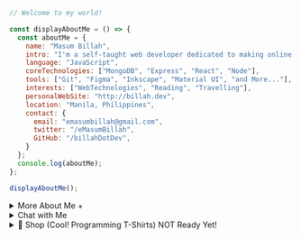 
```javascript
// Welcome to my world!

const displayAboutMe = () => {
  const aboutMe = {
    name: "Masum Billah",
    intro: "I'm a self-taught web developer dedicated to making online dreams a reality.",
    language: "JavaScript",
    coreTechnologies: ["MongoDB", "Express", "React", "Node"],
    tools: ["Git", "Figma", "Inkscape", "Material UI", "and More..."],
    interests: ["WebTechnologies", "Reading", "Travelling"],
    personalWebSite: "http://billah.dev",
    location: "Manila, Philippines",
    contact: {
      email: "emasumbillah@gmail.com",
      twitter: "/eMasumBillah",
      GitHub: "/billahDotDev",
    }
  };
  console.log(aboutMe);
};

displayAboutMe();
```


<details> 
<summary>More About Me &#43;</summary>


```html
&#9786; My Story:
I am passionate about JavaScript and web technologies. Before the pandemic, I was a struggling entrepreneur in the clothing industry.
'Cotton Logic' is a company where I hustled as a rainmaker. My business had its ups and downs, which were stressful, but I was learning
something new every day. During the pandemic, I decided to bring my passion into the business. Nowadays, two roles in my real-life game are:
'Web Development Service' and Rainmaking for 'Cotton Logic'. 

I Speak:
English, Bangla(Native), Taglish, Hindi, and of course JavaScript!

Certification:
I'm a Bangladesh University of Engineering and Technology (BUET) certified full-stack web developer
on a journey of modern web mastery at the University of Helsinki.

```
</details>



<details> 
<summary>Chat with Me</summary>
  
 ```html 
There are times when you need someone to listen or give some advice. Book a slot to chat - anything from personal to career, Web Development,
Graphic design, Business, and Mental Health.

The slots for May and June are fully booked. Availability for July will be announced in June on my Twitter account. Alternatively, you can Fill
out the ![google form](www.google.com) to get notified.
```
</details>


<details> 
<summary>🛒 Shop (Cool! Programming T-Shirts) NOT Ready Yet!
</summary>
(Not yet ready! I'll upload the products soon...)

<br />
<br />
<br />
# Wellcome to Cotton Logic Online Store
<br />
<br />
<br />


![JavaScript T-Shirt](https://images.unsplash.com/photo-1581655353564-df123a1eb820?w=500&auto=format&fit=crop&q=60&ixlib=rb-4.0.3&ixid=M3wxMjA3fDB8MHxzZWFyY2h8M3x8dCUyMHNoaXJ0fGVufDB8fDB8fHww)

Javascript Men's T-shirt (JST)
Price: $0.00

![Python Men's T-shirt](https://m.me_.png)

Python Men's T-shirt (PT)
Price: $0.00


![Java Men's T-Shirt](https://m.me.png)

Java Men's T-shirt (JT)
Price: $0.00

🛒 How to Order

Ready to get your hands on these awesome products? Here's how:

 Send a WhatsApp/ telegram/ Viber message with the following information:
   - Product name and Code(s) or Screen short(s)
   - Quantity
   - Shipping address
4. 💸 We'll respond to confirm your order and provide payment instructions.

Or
visit our online![store](google.com)





Happy shopping! 🎁
</details>

